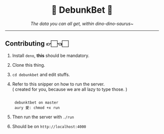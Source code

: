 <h1 align="center"> 🦖 DebunkBet 🦕 </h1>
<p align="center"><em>The data you can all get, within dino-dino-saurus~</em></p>

---

## Contributing 👉🏻👈🏻

  1. Install `deno`, **this** should be mandatory.
  2. Clone this thing.
  3. `cd debunkbet` and edit stuffs.
  4. Refer to this snipper on how to run the server.  
     ( created for you, because we are all lazy to type those. )

      ```console

       debunktbet on master
       aury 愛: chmod +x run

      ```

  5. Then run the server with `./run`
  6. Should be on `http://localhost:4000`


